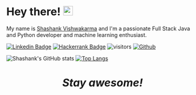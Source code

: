 #  Hey there! <img src="https://media.giphy.com/media/hvRJCLFzcasrR4ia7z/giphy.gif" width="25px">

My name is <a href="https://gkassym.netlify.app" target="_blank">Shashank Vishwakarma</a> and I'm a passionate Full Stack Java and Python developer and machine learning enthusiast.

<!--
<p align="left"> <a href="https://github.com/ryo-ma/github-profile-trophy"><img src="https://github-profile-trophy.vercel.app/?username=shashankvishwakarma" alt="shashankvishwakarma" /></a> </p>
-->

[![Linkedin Badge](https://img.shields.io/badge/-LinkedIn-0e76a8?style=flat-square&logo=Linkedin&logoColor=white)](https://in.linkedin.com/in/shashank-vishwakarma)
[![Hackerrank Badge](https://img.shields.io/badge/-Hackerrank-2EC866?style=flat-square&logo=HackerRank&logoColor=white)](https://www.hackerrank.com/shashank1683)
![visitors](https://visitor-badge.glitch.me/badge?page_id=page.id)
[![Github](https://img.shields.io/github/followers/shashankvishwakarma?label=Follow&style=social)](https://github.com/shashankvishwakarma)


<!--
**shashankvishwakarma/shashankvishwakarma** is a ✨ _special_ ✨ repository because its `README.md` (this file) appears on your GitHub profile.

Here are some ideas to get you started:

- 🔭 I’m currently working on ...
- 🌱 I’m currently learning ...
- 👯 I’m looking to collaborate on ...
- 🤔 I’m looking for help with ...
- 💬 Ask me about ...
- 📫 How to reach me: ...
- 😄 Pronouns: ...
- ⚡ Fun fact: ...
![Top Langs](https://github-readme-stats.vercel.app/api/top-langs/?username=shashankvishwakarma&layout=compact)](https://github.com/anuraghazra/github-readme-stats)
-->

![Shashank's GitHub stats](https://github-readme-stats.vercel.app/api?username=shashankvishwakarma&show_icons=true&theme=dark&layout=compact&hide=contribs,prs)
[![Top Langs](https://github-readme-stats.vercel.app/api/top-langs/?username=shashankvishwakarma&layout=compact&theme=dark)](https://github.com/shashankvishwakarma/github-readme-stats)
<!--
<p><img align="center" src="https://github-readme-streak-stats.herokuapp.com/?user=shashankvishwakarma&" alt="shashankvishwakarma" /></p>
[![Shashank's wakatime stats](https://github-readme-stats.vercel.app/api/wakatime?username=shashankvishwakarma)](https://github.com/shashankvishwakarma/github-readme-stats)
-->


<h1 align='center'><i>Stay awesome!</i></h1>




<!--
<p><img align="left" src="https://github-readme-stats.vercel.app/api/top-langs?username=shashankvishwakarma&show_icons=true&locale=en&layout=compact" alt="shashankvishwakarma" /></p>
-->
<!--
<p>&nbsp;<img align="center" src="https://github-readme-stats.vercel.app/api?username=shashankvishwakarma&show_icons=true&locale=en" alt="shashankvishwakarma" /></p>
<img height="180em" src="https://github-readme-stats.vercel.app/api?username=shashankvishwakarma&show_icons=true&hide_border=true&&count_private=true&include_all_commits=true" />
-->

